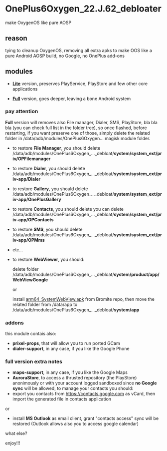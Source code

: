 # OnePlus6Oxygen_22.J.62_debloater
make OxygenOS like pure AOSP

## reason
tying to cleanup OxygenOS, removing all extra apks to make OOS like a pure Android AOSP build, no Google, no OnePlus add-ons

## modules
- <a href="https://github.com/Psk-Ita/OnePlus6Oxygen_22.J.62_debloater/releases/latest">**Lite**</a> version, preserves PlayService, PlayStore and few  other core applications

- <a href="https://github.com/Psk-Ita/OnePlus6Oxygen_22.J.62_debloater/releases/latest">**Full**</a> version, goes deeper, leaving a bone Android system
### pay attention
**Full** version will removes also File manager, Dialer, SMS, PlayStore, bla bla bla (you can check full list in the folder tree), so once flashed, before restarting, if you want preserve one of those, simply delete the related folder in /data/adb/modules/OnePlus6Oxygen... magisk module folder.
- to restore **File Manager**, you should delete /data/adb/modules/OnePlus6Oxygen_..._debloat/**system/system_ext/priv/OPFilemanager**
- to restore **Dialer**, you should delete /data/adb/modules/OnePlus6Oxygen_..._debloat/**system/system_ext/priv-app/Dialer**
- to restore **Gallery**, you should delete /data/adb/modules/OnePlus6Oxygen_..._debloat/**system/system_ext/priv-app/OnePlusGallery**
- to restore **Contacts**, you should delete you can delete /data/adb/modules/OnePlus6Oxygen_..._debloat/**system/system_ext/priv-app/OPContacts**
- to restore **SMS**, you should delete /data/adb/modules/OnePlus6Oxygen_..._debloat/**system/system_ext/priv-app/OPMms**
- etc...
- to restore **WebViewer**, you should:

  delete folder /data/adb/modules/OnePlus6Oxygen_..._debloat/**system/product/app/WebViewGoogle**

  or
  
  install <a href="https://github.com/bromite/bromite/releases/latest">arm64_SystemWebView.apk</a> from Bromite repo, then move the related folder from /data/app to /data/adb/modules/OnePlus6Oxygen_..._debloat/**system/app**

### addons
this module contais also:
- **prixel-props**, that will allow you to run ported GCam
- **dialer-support**, in any case, if you like the Google Phone

### full version extra notes
- **maps-support**, in any case, if you like the Google Maps
- **AuroraStore**, to access a thrusted repository (the PlayStore) anonimously or with your account logged sandboxed
since **no Google sync** will be allowed, to manage your contacts you should:
- export you contacts from https://contacts.google.com as vCard, then import the generated file in contacts application

or

- install **MS Outlook** as email client, grant "contacts access" sync will be restored (Outlook allows also you to access google calendar)

what else?

enjoy!!!
